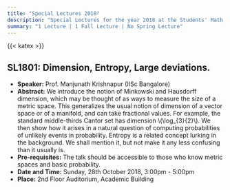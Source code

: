 ```yaml
---
title: "Special Lectures 2018"
description: "Special Lectures for the year 2018 at the Students' Math Club at Indian Statistical Institute, Bangalore."
summary: "1 Lecture | 1 Fall Lecture | No Spring Lecture"
---
```


{{< katex >}}

## SL1801: Dimension, Entropy, Large deviations.

- **Speaker:** Prof. Manjunath Krishnapur (IISc Bangalore)
- **Abstract:** We introduce the notion of Minkowski and Hausdorff dimension, which may be thought of as ways to measure the size of a metric space. This generalizes the usual notion of dimension of a vector space or of a manifold, and can take fractional values. For example, the standard middle-thirds Cantor set has dimension \\(\log\_{3}{2}\\). We then show how it arises in a natural question of computing probabilities of unlikely events in probability. Entropy is a related concept lurking in the background. We shall mention it, but not make it any less confusing than it usually is.
- **Pre-requisites:** The talk should be accessible to those who know metric spaces and basic probability.
- **Date and Time:** Sunday, 28th October 2018, 3:00pm - 5:00pm
- **Place:** 2nd Floor Auditorium, Academic Building
